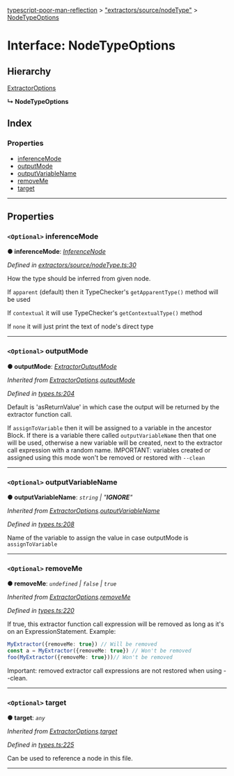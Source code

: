 [typescript-poor-man-reflection](../README.md) > ["extractors/source/nodeType"](../modules/_extractors_source_nodetype_.md) > [NodeTypeOptions](../interfaces/_extractors_source_nodetype_.nodetypeoptions.md)

# Interface: NodeTypeOptions

## Hierarchy

 [ExtractorOptions](_types_.extractoroptions.md)

**↳ NodeTypeOptions**

## Index

### Properties

* [inferenceMode](_extractors_source_nodetype_.nodetypeoptions.md#inferencemode)
* [outputMode](_extractors_source_nodetype_.nodetypeoptions.md#outputmode)
* [outputVariableName](_extractors_source_nodetype_.nodetypeoptions.md#outputvariablename)
* [removeMe](_extractors_source_nodetype_.nodetypeoptions.md#removeme)
* [target](_extractors_source_nodetype_.nodetypeoptions.md#target)

---

## Properties

<a id="inferencemode"></a>

### `<Optional>` inferenceMode

**● inferenceMode**: *[InferenceNode](../modules/_extractors_source_nodetype_.md#inferencenode)*

*Defined in [extractors/source/nodeType.ts:30](https://github.com/cancerberoSgx/typescript-poor-man-reflection/blob/8e8f86f/src/extractors/source/nodeType.ts#L30)*

How the type should be inferred from given node.

If `apparent` (default) then it TypeChecker's `getApparentType()` method will be used

If `contextual` it will use TypeChecker's `getContextualType()` method

If `none` it will just print the text of node's direct type

___
<a id="outputmode"></a>

### `<Optional>` outputMode

**● outputMode**: *[ExtractorOutputMode](../modules/_types_.md#extractoroutputmode)*

*Inherited from [ExtractorOptions](_types_.extractoroptions.md).[outputMode](_types_.extractoroptions.md#outputmode)*

*Defined in [types.ts:204](https://github.com/cancerberoSgx/typescript-poor-man-reflection/blob/8e8f86f/src/types.ts#L204)*

Default is 'asReturnValue' in which case the output will be returned by the extractor function call.

If `assignToVariable` then it will be assigned to a variable in the ancestor Block. If there is a variable there called `outputVariableName` then that one will be used, otherwise a new variable will be created, next to the extractor call expression with a random name. IMPORTANT: variables created or assigned using this mode won't be removed or restored with `--clean`

___
<a id="outputvariablename"></a>

### `<Optional>` outputVariableName

**● outputVariableName**: *`string` \| "__IGNORE__"*

*Inherited from [ExtractorOptions](_types_.extractoroptions.md).[outputVariableName](_types_.extractoroptions.md#outputvariablename)*

*Defined in [types.ts:208](https://github.com/cancerberoSgx/typescript-poor-man-reflection/blob/8e8f86f/src/types.ts#L208)*

Name of the variable to assign the value in case outputMode is `assignToVariable`

___
<a id="removeme"></a>

### `<Optional>` removeMe

**● removeMe**: *`undefined` \| `false` \| `true`*

*Inherited from [ExtractorOptions](_types_.extractoroptions.md).[removeMe](_types_.extractoroptions.md#removeme)*

*Defined in [types.ts:220](https://github.com/cancerberoSgx/typescript-poor-man-reflection/blob/8e8f86f/src/types.ts#L220)*

If true, this extractor function call expression will be removed as long as it's on an ExpressionStatement. Example:

```ts
MyExtractor({removeMe: true}) // Will be removed
const a = MyExtractor({removeMe: true}) // Won't be removed
foo(MyExtractor({removeMe: true}))// Won't be removed
```

Important: removed extractor call expressions are not restored when using --clean.

___
<a id="target"></a>

### `<Optional>` target

**● target**: *`any`*

*Inherited from [ExtractorOptions](_types_.extractoroptions.md).[target](_types_.extractoroptions.md#target)*

*Defined in [types.ts:225](https://github.com/cancerberoSgx/typescript-poor-man-reflection/blob/8e8f86f/src/types.ts#L225)*

Can be used to reference a node in this file.

___

